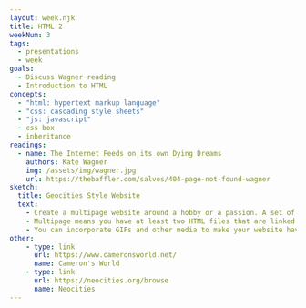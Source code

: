 ```yaml
---
layout: week.njk
title: HTML 2
weekNum: 3 
tags:
  - presentations
  - week
goals:
  - Discuss Wagner reading
  - Introduction to HTML
concepts:
  - "html: hypertext markup language"
  - "css: cascading style sheets"
  - "js: javascript"
  - css box
  - inheritance 
readings: 
  - name: The Internet Feeds on its own Dying Dreams
    authors: Kate Wagner
    img: /assets/img/wagner.jpg
    url: https://thebaffler.com/salvos/404-page-not-found-wagner
sketch:
  title: Geocities Style Website
  text:
    - Create a multipage website around a hobby or a passion. A set of recipes, some photography you've done, a game or comic you really like, reviews of restaurants. Nothing serious -- remember, the internet used to be fun. 
    - Multipage means you have at least two HTML files that are linked together. Consider how people will navigate between them. 
    - You can incorporate GIFs and other media to make your website have a 90's feel if you like. 
other:
    - type: link
      url: https://www.cameronsworld.net/
      name: Cameron's World
    - type: link
      url: https://neocities.org/browse
      name: Neocities
---
```

